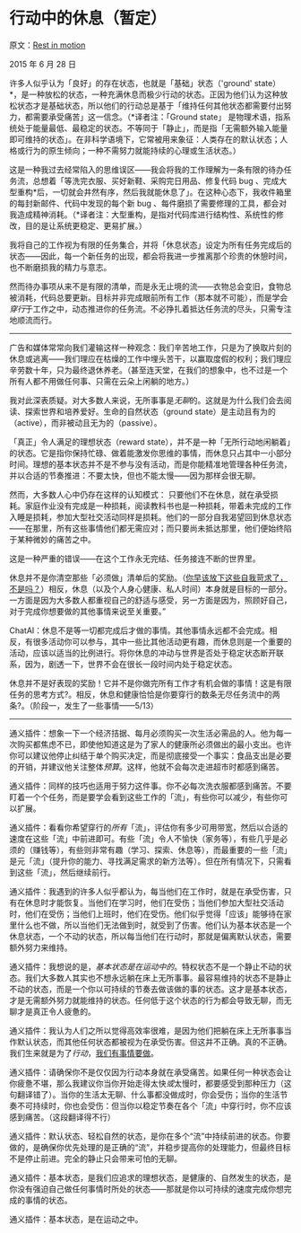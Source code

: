 # 行动中的休息（暂定）

原文：[Rest in motion](https://mindingourway.com/rest-in-motion/)

2015 年 6 月 28 日

许多人似乎认为「良好」的存在状态，也就是「基础」状态（'ground' state）*，是一种放松的状态，一种充满休息而极少行动的状态。正因为他们认为这种放松状态才是基础状态，所以他们的行动总是基于「维持任何其他状态都需要付出努力，都需要承受痛苦」这一信念。（*译者注：「Ground state」 是物理术语，指系统处于能量最低、最稳定的状态。不等同于「静止」，而是指「无需额外输入能量即可维持的状态」。在非科学语境下，它常被用来象征：人类存在的默认状态；人格或行为的原生倾向；一种不需努力就能持续的心理或生活状态。）

这是一种我过去经常陷入的思维误区——我会将我的工作理解为一条有限的待办任务流，总想着「等洗完衣服、买好新鞋、采购完日用品、修复代码 bug 、完成大型重构*后，一切就会井然有序，然后我就能休息了」。在这种心态下，我收件箱里的每封新邮件、代码中发现的每个新 bug 、每件磨损了需要修理的工具，都会对我造成精神消耗。（*译者注：大型重构，是指对代码库进行结构性、系统性的修改，目的是让系统更稳定、更易扩展。）

我将自己的工作视为有限的任务集合，并将「休息状态」设定为所有任务完成后的状态——因此，每一个新任务的出现，都会将我进一步推离那个珍贵的休憩时间，也不断磨损我的精力与意志。

然而待办事项从来不是有限的清单，而是永无止境的流——衣物总会变旧，食物总被消耗，代码总要更新。目标并非完成眼前所有工作（那本就不可能），而是学会*穿行*于工作之中，动态推进你的任务流。不必挣扎着抵达任务流的尽头，只需专注地顺流而行。

------

广告和媒体常常向我们灌输这样一种观念：我们辛苦地工作，只是为了换取片刻的休息或逃离——我们理应在枯燥的工作中埋头苦干，以赢取度假的权利；我们理应辛劳数十年，只为最终退休养老。（甚至连天堂，在我们的想象中，也不过是一个所有人都不用做任何事、只需在云朵上闲躺的地方。）

我对此深表质疑。对大多数人来说，无所事事是*无聊*的。这就是为什么我们会去阅读、探索世界和培养爱好。生命的自然状态（ground state）是主动且有为的（active），而非被动且无为的（passive）。

「真正」令人满足的理想状态（reward state），并不是一种「无所行动地闲躺着」的状态。它是指你保持忙碌、做着能激发你思维的事情，而休息只占其中一小部分时间。理想的基本状态并不是不参与没有活动，而是你能精准地管理各种任务流，并以合适的节奏推进：不要太快，但也不能太慢——因为那样会很无聊。

然而，大多数人心中仍存在这样的认知模式： 只要他们不在休息，就在承受损耗。家庭作业没有完成是一种损耗，阅读教科书也是一种损耗，带着未完成的工作入睡是损耗，参加大型社交活动同样是损耗。他们的一部分自我渴望回到休息状态——在那里，所有这些事情他们都无需应对；而只要尚未抵达那里，他们便始终陷于某种微妙的痛苦之中。

这是一种严重的错误——在这个工作永无完结、任务接连不断的世界里。

休息并不是你清空那些「必须做」清单后的奖励。（[你早该放下这些自我苛求了，不是吗？](https://mindingourway.com/not-because-you-should/)）相反，休息（以及个人身心健康、私人时间）本身就是目标的一部分。一方面是因为大多数人都重视自己的舒适与感受，另一方面是因为，照顾好自己，对于完成你想要做的其他事情来说至关重要。”

ChatAI：休息不是等一切都完成后才做的事情。其他事情永远都不会完成。相反，有很多活动你可以参与，其中一些比其他活动更有趣，而休息则是一个重要的活动，应该以适当的比例进行。将你休息的冲动与世界是否处于稳定状态断开联系，因为，剧透一下，世界不会在很长一段时间内处于稳定状态。

休息并不是好表现的奖励！它并不是你做完所有工作才有机会做的事情！这是有限任务的思考方式?。相反，休息和健康恰恰是你要穿行的数条无尽任务流中的两条?。（阶段一，发生了一些事情——5/13）

------

通义插件：想象一下一个经济拮据、每月必须购买一次生活必需品的人。他为每一次购买都焦虑不已，即使他知道这是为了家人的健康所必须做出的最小支出。也许你可以建议他停止纠结于单个购买决定，而是彻底接受一个事实：食品支出是必要的开销，并建议他关注整体*预算*。这样，他就不会每次走进超市时都感到痛苦。

通义插件：同样的技巧也适用于努力这件事。你不必每次洗衣服都感到痛苦。不要盯着一个个任务，而是要学会看到这些工作的「流」，有些你可以减少，有些你可以扩展。

通义插件：看看你希望穿行的*所有*「流」，评估你有多少可用带宽，然后以合适的速度在这些「流」中前进即可。有些「流」令人不愉快（家务等），有些几乎是必须的（赚钱等），有些则非常有趣（学习、探索、休息等），而最重要的一些「流」是元「流」（提升你的能力、寻找满足需求的新方法等）。但在所有情况下，只需看到这些「流」，然后继续前行。

通义插件：我遇到的许多人似乎都认为，每当他们在工作时，就是在承受伤害，只有在休息时才能恢复。当他们在学习时，他们在受伤；当他们参加大型社交活动时，他们在受伤；当他们上班时，他们在受伤。他们似乎觉得「应该」能够待在家里什么也不做，所以当他们无法做到时，就受到了伤害。他们认为基本状态是一个休息状态，一个不动的状态，所以每当他们在行动时，那就是偏离默认状态，需要额外努力来维持。

通义插件：我想说的是，*基本状态是在运动中的*。特权状态不是一个静止不动的状态。我们大多数人其实也不想永远躺在床上无所事事。最容易维持的状态不是静止不动的状态，而是一个你以可持续的节奏去做该做的事的状态。这才是基本状态，才是无需额外努力就能维持的状态。任何低于这个状态的行为都会导致无聊，而无聊才是真正令人疲惫的。

通义插件：我认为人们之所以觉得高效率很难，是因为他们把躺在床上无所事事当作默认状态，而其他任何状态都被视为在承受伤害。但这并不正确。真的不正确。我们生来就是为了*行动*，[我们有事情要做](https://mindingourway.com/caring-about-some/)。

通义插件：请确保你不是仅仅因为行动本身就在承受痛苦。如果任何一种状态会让你疲惫不堪，那么我建议你当你开始走得太快*或*太慢时，都要感受到那种压力（这句翻译错了）。当你的生活太无聊、什么事都没做成时，你会受伤；当你的生活节奏不可持续时，你也会受伤：但当你以稳定节奏在各个「流」中穿行时，你不应该感到痛苦。（这段翻译得不行）

通义插件：默认状态、轻松自然的状态，是你在多个“流”中持续前进的状态。你要做的，是确保你优先处理的是正确的“流”，并稳步提高你的处理能力，但最终目标不是停止前进。完全的静止只会带来可怕的无聊。

通义插件：基本状态，是我们应追求的理想状态，是健康的、自然发生的状态，是你没有强迫自己做任何事情时所处的状态——那就是你以可持续的速度完成你想完成的事情的状态。

通义插件：基本状态，是在运动之中。